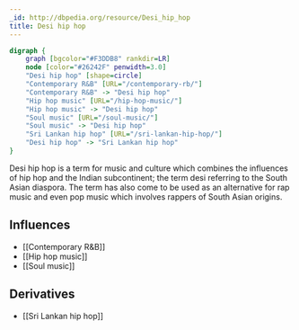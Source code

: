 ```yaml
---
_id: http://dbpedia.org/resource/Desi_hip_hop
title: Desi hip hop
---
```


```dot
digraph {
	graph [bgcolor="#F3DDB8" rankdir=LR]
	node [color="#26242F" penwidth=3.0]
	"Desi hip hop" [shape=circle]
	"Contemporary R&B" [URL="/contemporary-rb/"]
	"Contemporary R&B" -> "Desi hip hop"
	"Hip hop music" [URL="/hip-hop-music/"]
	"Hip hop music" -> "Desi hip hop"
	"Soul music" [URL="/soul-music/"]
	"Soul music" -> "Desi hip hop"
	"Sri Lankan hip hop" [URL="/sri-lankan-hip-hop/"]
	"Desi hip hop" -> "Sri Lankan hip hop"
}
```

Desi hip hop is a term for music and culture which combines the influences of hip hop and the Indian subcontinent; the term desi referring to the South Asian diaspora. The term has also come to be used as an alternative for rap music and even pop music which involves rappers of South Asian origins.

## Influences
- [[Contemporary R&B]]
- [[Hip hop music]]
- [[Soul music]]

## Derivatives
- [[Sri Lankan hip hop]]
